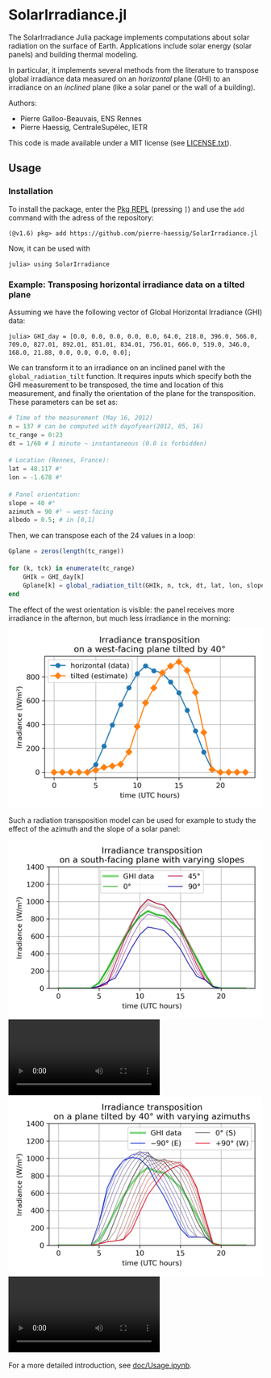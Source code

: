 # SolarIrradiance.jl

The SolarIrradiance Julia package implements computations about solar radiation
on the surface of Earth.
Applications include solar energy (solar panels) and building thermal modeling.

In particular, it implements several methods from the literature
to transpose global irradiance data measured on an *horizontal* plane (GHI)
to an irradiance on an *inclined* plane (like a solar panel or the wall of a building).

Authors:

- Pierre Galloo-Beauvais, ENS Rennes
- Pierre Haessig, CentraleSupélec, IETR

This code is made available under a MIT license (see [LICENSE.txt](LICENSE.txt)).

## Usage

### Installation

To install the package, enter the [Pkg REPL](https://pkgdocs.julialang.org/v1/getting-started/)
(pressing `]`) and use the `add` command with the adress of the repository:
```
(@v1.6) pkg> add https://github.com/pierre-haessig/SolarIrradiance.jl
```

Now, it can be used with
```
julia> using SolarIrradiance
```

### Example: Transposing horizontal irradiance data on a tilted plane


Assuming we have the following vector of Global Horizontal Irradiance (GHI) data:
```
julia> GHI_day = [0.0, 0.0, 0.0, 0.0, 0.0, 64.0, 218.0, 396.0, 566.0, 709.0, 827.01, 892.01, 851.01, 834.01, 756.01, 666.0, 519.0, 346.0, 168.0, 21.88, 0.0, 0.0, 0.0, 0.0];
```

We can transform it to an irradiance on an inclined panel with the `global_radiation_tilt` function.
It requires inputs which specify both the GHI measurement to be transposed, the time and location of this measurement, and finally the orientation of the plane for the transposition. These parameters can be set as:

```julia
# Time of the measurement (May 16, 2012)
n = 137 # can be computed with dayofyear(2012, 05, 16)
tc_range = 0:23
dt = 1/60 # 1 minute ~ instantaneous (0.0 is forbidden)

# Location (Rennes, France):
lat = 48.117 #°
lon = -1.678 #°

# Panel orientation:
slope = 40 #°
azimuth = 90 #° → west-facing
albedo = 0.5; # in [0,1]
```

Then, we can transpose each of the 24 values in a loop:

```julia
Gplane = zeros(length(tc_range))

for (k, tck) in enumerate(tc_range)
    GHIk = GHI_day[k]
    Gplane[k] = global_radiation_tilt(GHIk, n, tck, dt, lat, lon, slope, azimuth, albedo)
end
```
The effect of the west orientation is visible: the panel receives more irradiance in the afternon, but much less irradiance in the morning:

![](doc/img/GHI_2012-137_trans_s40_a90.png)

Such a radiation transposition model can be used for example to study the effect
of the azimuth and the slope of a solar panel:

![GHI transposition for a range of slopes](doc/img/GHI_2012-137_trans_a0_slope_range.png)
![GHI transposition for a range of slopes animation](doc/img/GHI_2012-137_trans_a0_slope_range.mp4)
![GHI transposition for a range of azimuths](doc/img/GHI_2012-137_trans_s40_azim_range.png)
![GHI transposition for a range of azimuths animation](doc/img/GHI_2012-137_trans_s40_azim_range.mp4)


For a more detailed introduction, see [doc/Usage.ipynb](doc/Usage.ipynb).